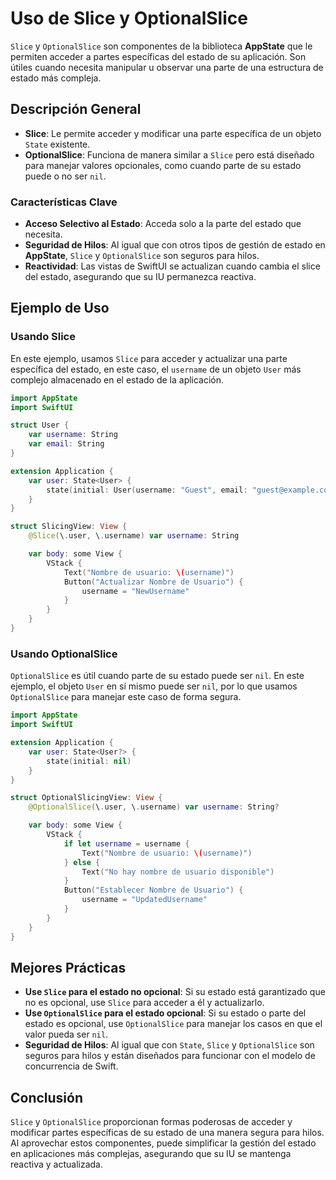 # Uso de Slice y OptionalSlice

`Slice` y `OptionalSlice` son componentes de la biblioteca **AppState** que le permiten acceder a partes específicas del estado de su aplicación. Son útiles cuando necesita manipular u observar una parte de una estructura de estado más compleja.

## Descripción General

- **Slice**: Le permite acceder y modificar una parte específica de un objeto `State` existente.
- **OptionalSlice**: Funciona de manera similar a `Slice` pero está diseñado para manejar valores opcionales, como cuando parte de su estado puede o no ser `nil`.

### Características Clave

- **Acceso Selectivo al Estado**: Acceda solo a la parte del estado que necesita.
- **Seguridad de Hilos**: Al igual que con otros tipos de gestión de estado en **AppState**, `Slice` y `OptionalSlice` son seguros para hilos.
- **Reactividad**: Las vistas de SwiftUI se actualizan cuando cambia el slice del estado, asegurando que su IU permanezca reactiva.

## Ejemplo de Uso

### Usando Slice

En este ejemplo, usamos `Slice` para acceder y actualizar una parte específica del estado, en este caso, el `username` de un objeto `User` más complejo almacenado en el estado de la aplicación.

```swift
import AppState
import SwiftUI

struct User {
    var username: String
    var email: String
}

extension Application {
    var user: State<User> {
        state(initial: User(username: "Guest", email: "guest@example.com"))
    }
}

struct SlicingView: View {
    @Slice(\.user, \.username) var username: String

    var body: some View {
        VStack {
            Text("Nombre de usuario: \(username)")
            Button("Actualizar Nombre de Usuario") {
                username = "NewUsername"
            }
        }
    }
}
```

### Usando OptionalSlice

`OptionalSlice` es útil cuando parte de su estado puede ser `nil`. En este ejemplo, el objeto `User` en sí mismo puede ser `nil`, por lo que usamos `OptionalSlice` para manejar este caso de forma segura.

```swift
import AppState
import SwiftUI

extension Application {
    var user: State<User?> {
        state(initial: nil)
    }
}

struct OptionalSlicingView: View {
    @OptionalSlice(\.user, \.username) var username: String?

    var body: some View {
        VStack {
            if let username = username {
                Text("Nombre de usuario: \(username)")
            } else {
                Text("No hay nombre de usuario disponible")
            }
            Button("Establecer Nombre de Usuario") {
                username = "UpdatedUsername"
            }
        }
    }
}
```

## Mejores Prácticas

- **Use `Slice` para el estado no opcional**: Si su estado está garantizado que no es opcional, use `Slice` para acceder a él y actualizarlo.
- **Use `OptionalSlice` para el estado opcional**: Si su estado o parte del estado es opcional, use `OptionalSlice` para manejar los casos en que el valor pueda ser `nil`.
- **Seguridad de Hilos**: Al igual que con `State`, `Slice` y `OptionalSlice` son seguros para hilos y están diseñados para funcionar con el modelo de concurrencia de Swift.

## Conclusión

`Slice` y `OptionalSlice` proporcionan formas poderosas de acceder y modificar partes específicas de su estado de una manera segura para hilos. Al aprovechar estos componentes, puede simplificar la gestión del estado en aplicaciones más complejas, asegurando que su IU se mantenga reactiva y actualizada.
